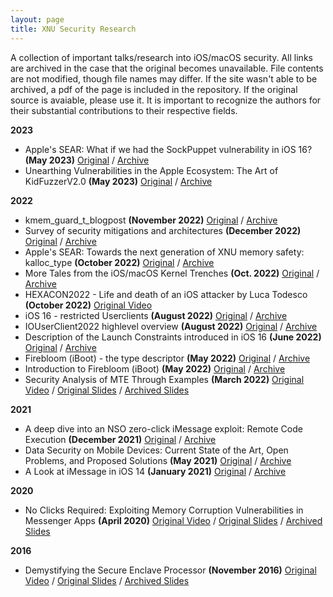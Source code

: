 ```yaml
---
layout: page
title: XNU Security Research
---
```


A collection of important talks/research into iOS/macOS security. All links are archived in the case that the original becomes unavailable. File contents are not modified, though file names may differ. If the site wasn't able to be archived, a pdf of the page is included in the repository. If the original source is avaiable, please use it. It is important to recognize the authors for their substantial contributions to their respective fields.

**2023**
- Apple's SEAR: What if we had the SockPuppet vulnerability in iOS 16? **(May 2023)** [Original](https://security.apple.com/blog/what-if-we-had-sockpuppet-in-ios16/) / [Archive](https://archive.md/JuOxY)
- Unearthing Vulnerabilities in the Apple Ecosystem: The Art of KidFuzzerV2.0 **(May 2023)** [Original](https://github.com/star-sg/Presentations/blob/main/Offensivecon%202023/Unearthing%20Vulnerabilities%20in%20the%20Apple%20Ecosystem%20The%20Art%20of%20KidFuzzerV2.0.pdf) / [Archive](https://web.archive.org/web/20230620201255if_/https://raw.githubusercontent.com/star-sg/Presentations/main/Offensivecon%202023/Unearthing%20Vulnerabilities%20in%20the%20Apple%20Ecosystem%20The%20Art%20of%20KidFuzzerV2.0.pdf)

**2022**
- kmem_guard_t_blogpost **(November 2022)** [Original](https://saaramar.github.io/kmem_guard_t_blogpost/) / [Archive](https://archive.is/POA8W)
- Survey of security mitigations and architectures **(December 2022)** [Original](https://saaramar.github.io/memory_safety_blogpost_2022) / [Archive](https://archive.ph/Lh1Ep) 
- Apple's SEAR: Towards the next generation of XNU memory safety: kalloc_type **(October 2022)** [Original](https://security.apple.com/blog/towards-the-next-generation-of-xnu-memory-safety/) / [Archive](https://archive.is/aWW7P)
- More Tales from the iOS/macOS Kernel Trenches **(Oct. 2022)** [Original](https://github.com/potmdehex/slides/blob/main/Hexacon_2022_More_Tales_from_the_iOS_macOS_Kernel_Trenches.pdf) / [Archive](https://web.archive.org/web/20220511081350/https://raw.githubusercontent.com/potmdehex/slides/main/Zer0Con_2022_Tales_from_the_iOS_macOS_Kernel_Trenches.pdf)
- HEXACON2022 - Life and death of an iOS attacker by Luca Todesco **(October 2022)** [Original Video](https://www.youtube.com/watch?v=8mQAYeozl5I)
- iOS 16 - restricted Userclients **(August 2022)** [Original](https://saaramar.github.io/ios16_restricted_iouserclients/) / [Archive](https://archive.ph/NuRM7)
- IOUserClient2022 highlevel overview **(August 2022)** [Original](https://saaramar.github.io/iouc22_overview/) / [Archive](https://archive.ph/fdwdR)
- Description of the Launch Constraints introduced in iOS 16 **(June 2022)** [Original](https://gist.github.com/LinusHenze/4cd5d7ef057a144cda7234e2c247c056) / [Archive](https://archive.ph/6Sd8j)
- Firebloom (iBoot) - the type descriptor **(May 2022)** [Original](https://saaramar.github.io/iBoot_firebloom_type_desc/) / [Archive](https://archive.is/hpT7D)
- Introduction to Firebloom (iBoot) **(May 2022)** [Original](https://saaramar.github.io/iBoot_firebloom/) / [Archive](https://archive.is/a9V3t)
- Security Analysis of MTE Through Examples **(March 2022)** [Original Video](https://www.youtube.com/watch?v=LV8BK1ns1Ow) / [Original Slides](https://github.com/saaramar/security_analysis_mte/blob/main/Security%20Analysis%20of%20MTE%20Through%20Examples.pdf) / [Archived Slides](https://web.archive.org/web/20221206131124/https://raw.githubusercontent.com/saaramar/security_analysis_mte/main/Security%20Analysis%20of%20MTE%20Through%20Examples.pdf)

**2021**
- A deep dive into an NSO zero-click iMessage exploit: Remote Code Execution **(December 2021)** [Original](https://googleprojectzero.blogspot.com/2021/12/a-deep-dive-into-nso-zero-click.html) / [Archive](https://archive.is/B5HK1)
- Data Security on Mobile Devices: Current State of the Art, Open Problems, and Proposed Solutions **(May 2021)** [Original](https://arxiv.org/abs/2105.12613) / [Archive](https://web.archive.org/web/20221023175602/https://arxiv.org/pdf/2105.12613.pdf)
- A Look at iMessage in iOS 14 **(January 2021)** [Original](https://googleprojectzero.blogspot.com/2021/01/a-look-at-imessage-in-ios-14.html) / [Archive](https://archive.is/QGXUJ)

**2020**
- No Clicks Required: Exploiting Memory Corruption Vulnerabilities in Messenger Apps **(April 2020)** [Original Video](https://www.youtube.com/watch?v=-KkRZNb6kwI) / [Original Slides](https://saelo.github.io/presentations/offensivecon_20_no_clicks.pdf) / [Archived Slides](https://web.archive.org/web/20220517022834/https://saelo.github.io/presentations/offensivecon_20_no_clicks.pdf)

**2016**
- Demystifying the Secure Enclave Processor **(November 2016)** [Original Video](https://www.youtube.com/watch?v=7UNeUT_sRos) / [Original Slides](https://www.blackhat.com/docs/us-16/materials/us-16-Mandt-Demystifying-The-Secure-Enclave-Processor.pdf) / [Archived Slides](https://web.archive.org/web/20230526165315/https://www.blackhat.com/docs/us-16/materials/us-16-Mandt-Demystifying-The-Secure-Enclave-Processor.pdf)
